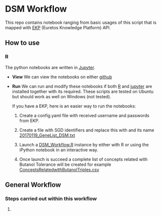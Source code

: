 # DSM Workflow

This repo contains notebook ranging from basic usages of this script that is mapped with [EKP](http://www.euretos.com/EKPlatform.php) (Euretos Knowledge Platform) API.

## How to use

### R

The python notebooks are written in [Jupyter](http://jupyter.org/).

- **View** We can view the notebooks on either
  [github](https://github.com/DTL-FAIRData/ODEX4all-UseCases/blob/master/DSM/src/DSM_workflow.ipynb)

- **Run** We can run and modify these notebooks if both [R](https://www.r-project.org/) and [jupyter](http://jupyter.org/) are installed together with its required. These scripts are tested on Ubuntu but should work as well on Windows (not tested).

  If you have a EKP, here is an easier way to run the notebooks:
  
  1. Create a config.yaml file with received username and passwords from EKP. 
  
  2. Create a file with SGD identifiers and replace this with and its name [20170119_GeneList_DSM.txt](https://github.com/DTL-FAIRData/ODEX4all-UseCases/blob/master/DSM/src/20170119_GeneList_DSM.txt)

  1.  Launch a [DSM_Workflow.R](https://github.com/DTL-FAIRData/ODEX4all-UseCases/blob/master/DSM/src/DSM_workflow.R) instance by either with R or using the iPython notebook in an interactive way.

  2.  Once launch is succeed a complete list of concepts related with Butanol Tolerance will be created for example [ConceptsRelatedwithButanolTriples.csv](https://github.com/DTL-FAIRData/ODEX4all-UseCases/blob/master/DSM/src/ConceptsRelatedwithButanolTriples.csv)

## General Workflow
### Steps carried out within this workflow
1. 
